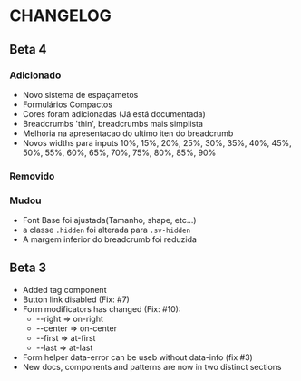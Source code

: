 # CHANGELOG

## Beta 4

### Adicionado
  - Novo sistema de espaçametos
  - Formulários Compactos
  - Cores foram adicionadas (Já está documentada)
  - Breadcrumbs 'thin', breadcrumbs mais simplista
  - Melhoria na apresentacao do ultimo iten do breadcrumb
  - Novos widths para inputs 10%, 15%, 20%, 25%, 30%, 35%, 40%, 45%, 50%, 55%, 60%, 65%, 70%, 75%, 80%, 85%, 90% 

### Removido

### Mudou
  - Font Base foi ajustada(Tamanho, shape, etc...)
  - a classe `.hidden` foi alterada para `.sv-hidden`
  - A margem inferior do breadcrumb foi reduzida

## Beta 3

  - Added tag component
  - Button link disabled (Fix: #7)
  - Form modificators has changed (Fix: #10):
    - --right => on-right
    - --center => on-center
    - --first => at-first
    - --last => at-last
  - Form helper data-error can be useb without data-info (fix #3)
  - New docs, components and patterns are now in two distinct sections
